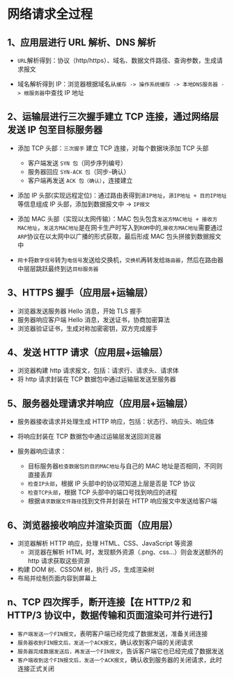 # 网络请求全过程

## 1、应用层进行 URL 解析、DNS 解析

- `URL`解析得到：协议（http/https）、域名、数据文件路径、查询参数，生成请求报文

- 域名解析得到 IP：浏览器根据域名从`缓存 -> 操作系统缓存 -> 本地DNS服务器 -> 根服务器`中查找 IP 地址

## 2、运输层进行三次握手建立 TCP 连接，通过网络层发送 IP 包至目标服务器

- 添加 TCP 头部：`三次握手` 建立 TCP 连接，对每个数据块添加 TCP 头部

  - 客户端发送 `SYN 包`（同步序列编号）
  - 服务器回应 `SYN-ACK 包`（同步-确认）
  - 客户端再发送 `ACK 包（确认）`，连接建立

- 添加 IP 头部(实现远程定位)：通过路由表得到`源IP地址`，`源IP地址 + 目的IP地址`等信息组成 IP 头部，添加到数据报文中 -> `IP报文`

- 添加 MAC 头部（实现以太网传输）：MAC 包头包含`发送方MAC地址 + 接收方MAC地址`，`发送方MAC地址`是在网卡生产时写入到`ROM`中的,`接收方MAC地址`需要通过`ARP`协议在以太网中以广播的形式获取，最后形成 MAC 包头拼接到数据报文中

- `网卡`将`数字信号`转为`电信号`发送给交换机，`交换机`再转发给`路由器`，然后在路由器中层层跳跃最终到达`目标服务器`

## 3、HTTPS 握手（应用层+运输层）

- 浏览器发送服务器 Hello 消息，开始 TLS 握手
- 服务器响应客户端 Hello 消息，发送证书，协商加密算法
- 浏览器验证证书，生成对称加密密钥，双方完成握手

## 4、发送 HTTP 请求（应用层+运输层）

- 浏览器构建 http 请求报文，包括：请求行、请求头、请求体
- 将 http 请求封装在 TCP 数据包中通过运输层发送至服务器

## 5、服务器处理请求并响应（应用层+运输层）

- 服务器接收请求并处理生成 HTTP 响应，包括：状态行、响应头、响应体
- 将响应封装在 TCP 数据包中通过运输层发送回浏览器

- 服务器响应请求：
  - 目标服务器`检查数据包的目的MAC地址`与自己的 MAC 地址是否相同，不同则直接丢弃
  - `检查IP头部`，根据 IP 头部中的协议项知道上层是否是 TCP 协议
  - `检查TCP头部`，根据 TCP 头部中的端口号找到响应的进程
  - 根据`请求数据文件路径`找到文件并封装在 HTTP 响应报文中发送给客户端

## 6、浏览器接收响应并渲染页面（应用层）

- 浏览器解析 HTTP 响应，处理 HTML、CSS、JavaScript 等资源
  - 浏览器在解析 HTML 时，发现额外资源（.png、css...）则会发送额外的 http 请求获取这些资源
- 构建 DOM 树、CSSOM 树，执行 JS，生成渲染树
- 布局并绘制页面内容到屏幕上

## n、TCP 四次挥手，断开连接【在 HTTP/2 和 HTTP/3 协议中，数据传输和页面渲染可并行进行】

- `客户端发送一个FIN报文`‌，表明客户端已经完成了数据发送，准备关闭连接
- `‌服务器收到FIN报文后，发送一个ACK报文‌`，确认收到客户端的关闭请求
- ‌`服务器完成数据发送后，再发送一个FIN报文‌`，告诉客户端它也已经完成了数据发送
- `‌客户端收到这个FIN报文后，发送一个ACK报文`‌，确认收到服务器的关闭请求，此时连接正式关闭

